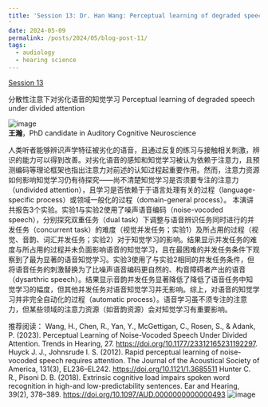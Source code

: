 ```yaml
---
title: 'Session 13: Dr. Han Wang: Perceptual learning of degraded speech under divided attention
'
date: 2024-05-09
permalink: /posts/2024/05/blog-post-11/
tags:
  - audiology
  - hearing science
---
```


[Session 13](https://www.bilibili.com/video/BV19D421P7bS/?spm_id_from=333.999.0.0&vd_source=6b40199d0a5f3e54cfffe4770018baf7)


分散性注意下对劣化语音的知觉学习
Perceptual learning of degraded speech under divided attention


![image](https://github.com/sqgwang/sqgwang.github.io/assets/126608806/a81edbc9-0351-4d19-91bf-a02e13f22fa8)
<br>**王瀚**，PhD candidate in Auditory Cognitive Neuroscience

人类听者能够辨识声学特征被劣化的语音，且通过反复的练习与接触相关刺激，辨识的能力可以得到改善。对劣化语音的感知和知觉学习被认为依赖于注意力，且预测编码等理论框架也指出注意力对前述的认知过程起重要作用。然而，注意力资源如何影响知觉学习仍有待探究——尚不清楚知觉学习是否须要专注的注意力（undivided attention），且学习是否依赖于于语言处理有关的过程（language-specific process）或领域一般化的过程（domain-general process）。 本演讲共报告3个实验。实验1与实验2使用了噪声语音编码（noise-vocoded speech），分别探究双重任务（dual task）下调整与语音辨识任务同时进行的并发任务（concurrent task）的难度（视觉并发任务；实验1）及所占用的过程（视觉、音韵、词汇并发任务；实验2）对于知觉学习的影响。结果显示并发任务的难度与所占用的过程并未负面影响语音的知觉学习，且在最困难的并发任务条件下观察到了最为显著的语音知觉学习。实验3使用了与实验2相同的并发任务条件，但将语音任务的刺激替换为了比噪声语音编码更自然的、构音障碍者产出的语音（dysarthric speech）。结果显示音韵并发任务显著降低了降低了语音任务中知觉学习的幅度，但其他并发任务对语音知觉学习并无影响。综上，对语音的知觉学习并非完全自动化的过程（automatic process）。语音学习虽不须专注的注意力，但某些领域的注意力资源（如音韵资源）会对知觉学习有重要影响。

推荐阅读：
Wang, H., Chen, R., Yan, Y., McGettigan, C., Rosen, S., & Adank, P. (2023). Perceptual Learning of Noise-Vocoded Speech Under Divided Attention. Trends in Hearing, 27. https://doi.org/10.1177/23312165231192297.
Huyck J. J., Johnsrude I. S. (2012). Rapid perceptual learning of noise-vocoded speech requires attention. The Journal of the Acoustical Society of America, 131(3), EL236–EL242. https://doi.org/10.1121/1.3685511
Hunter C. R., Pisoni D. B. (2018). Extrinsic cognitive load impairs spoken word recognition in high-and low-predictability sentences. Ear and Hearing, 39(2), 378–389. https://doi.org/10.1097/AUD.0000000000000493
![image](https://github.com/sqgwang/sqgwang.github.io/assets/126608806/e8b8f0cd-243d-4dd6-a6c0-4bdf84da5727)

